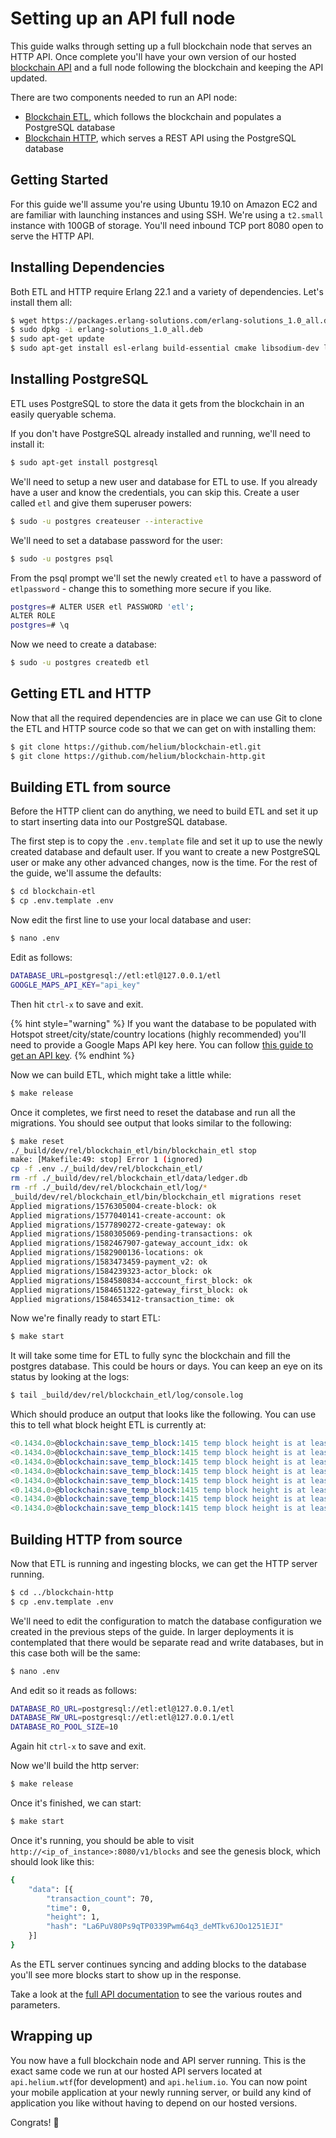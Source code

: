 # Setting up an API full node

This guide walks through setting up a full blockchain node that serves an HTTP API. Once complete you'll have your own version of our hosted [blockchain API](https://developer.helium.com/blockchain/api) and a full node following the blockchain and keeping the API updated.

There are two components needed to run an API node:

* [Blockchain ETL](https://github.com/helium/blockchain-etl), which  follows the blockchain and populates a PostgreSQL database
* [Blockchain HTTP](https://github.com/helium/blockchain-http), which serves a REST API using the PostgreSQL database

## Getting Started

For this guide we'll assume you're using Ubuntu 19.10 on Amazon EC2 and are familiar with launching instances and using SSH. We're using a `t2.small` instance with 100GB of storage. You'll need inbound TCP port 8080 open to serve the HTTP API.

## Installing Dependencies

Both ETL and HTTP require Erlang 22.1 and a variety of dependencies. Let's install them all:

```bash
$ wget https://packages.erlang-solutions.com/erlang-solutions_1.0_all.deb
$ sudo dpkg -i erlang-solutions_1.0_all.deb
$ sudo apt-get update
$ sudo apt-get install esl-erlang build-essential cmake libsodium-dev libssl-dev
```

## Installing PostgreSQL

ETL uses PostgreSQL to store the data it gets from the blockchain in an easily queryable schema.

If you don't have PostgreSQL already installed and running, we'll need to install it:

```bash
$ sudo apt-get install postgresql
```

We'll need to setup a new user and database for ETL to use. If you already have a user and know the credentials, you can skip this. Create a user called `etl` and give them superuser powers:

```bash
$ sudo -u postgres createuser --interactive
```

We'll need to set a database password for the user:

```bash
$ sudo -u postgres psql
```

From the psql prompt we'll set the newly created `etl` to have a password of `etlpassword` - change this to something more secure if you like.

```bash
postgres=# ALTER USER etl PASSWORD 'etl';
ALTER ROLE
postgres=# \q
```

Now we need to create a database:

```bash
$ sudo -u postgres createdb etl
```

## Getting ETL and HTTP

Now that all the required dependencies are in place we can use Git to clone the ETL and HTTP source code so that we can get on with installing them:

```bash
$ git clone https://github.com/helium/blockchain-etl.git
$ git clone https://github.com/helium/blockchain-http.git
```

## Building ETL from source

Before the HTTP client can do anything, we need to build ETL and set it up to start inserting data into our PostgreSQL database. 

The first step is to copy the `.env.template` file and set it up to use the newly created database and default user. If you want to create a new PostgreSQL user or make any other advanced changes, now is the time. For the rest of the guide, we'll assume the defaults:

```bash
$ cd blockchain-etl
$ cp .env.template .env
```

Now edit the first line to use your local database and user:

```bash
$ nano .env
```

Edit as follows:

```bash
DATABASE_URL=postgresql://etl:etl@127.0.0.1/etl
GOOGLE_MAPS_API_KEY="api_key"
```

Then hit `ctrl-x` to save and exit.

{% hint style="warning" %}
If you want the database to be populated with Hotspot street/city/state/country locations \(highly recommended\) you'll need to provide a Google Maps API key here. You can follow [this guide to get an API key](https://developers.google.com/maps/documentation/javascript/get-api-key).
{% endhint %}

Now we can build ETL, which might take a little while:

```bash
$ make release
```

Once it completes, we first need to reset the database and run all the migrations. You should see output that looks similar to the following:

```bash
$ make reset
./_build/dev/rel/blockchain_etl/bin/blockchain_etl stop
make: [Makefile:49: stop] Error 1 (ignored)
cp -f .env ./_build/dev/rel/blockchain_etl/
rm -rf ./_build/dev/rel/blockchain_etl/data/ledger.db
rm -rf ./_build/dev/rel/blockchain_etl/log/*
_build/dev/rel/blockchain_etl/bin/blockchain_etl migrations reset
Applied migrations/1576305004-create-block: ok
Applied migrations/1577040141-create-account: ok
Applied migrations/1577890272-create-gateway: ok
Applied migrations/1580305069-pending-transactions: ok
Applied migrations/1582467907-gateway_account_idx: ok
Applied migrations/1582900136-locations: ok
Applied migrations/1583473459-payment_v2: ok
Applied migrations/1584239323-actor_block: ok
Applied migrations/1584580834-acccount_first_block: ok
Applied migrations/1584651322-gateway_first_block: ok
Applied migrations/1584653412-transaction_time: ok
```

Now we're finally ready to start ETL:

```bash
$ make start
```

It will take some time for ETL to fully sync the blockchain and fill the postgres database. This could be hours or days. You can keep an eye on its status by looking at the logs:

```bash
$ tail _build/dev/rel/blockchain_etl/log/console.log 
```

Which should produce an output that looks like the following. You can use this to tell what block height ETL is currently at:

```erlang
<0.1434.0>@blockchain:save_temp_block:1415 temp block height is at least 3572
<0.1434.0>@blockchain:save_temp_block:1415 temp block height is at least 3573
<0.1434.0>@blockchain:save_temp_block:1415 temp block height is at least 3574
<0.1434.0>@blockchain:save_temp_block:1415 temp block height is at least 3575
<0.1434.0>@blockchain:save_temp_block:1415 temp block height is at least 3576
<0.1434.0>@blockchain:save_temp_block:1415 temp block height is at least 3577
<0.1434.0>@blockchain:save_temp_block:1415 temp block height is at least 3578
<0.1434.0>@blockchain:save_temp_block:1415 temp block height is at least 3579
```

## Building HTTP from source

Now that ETL is running and ingesting blocks, we can get the HTTP server running.

```bash
$ cd ../blockchain-http
$ cp .env.template .env
```

We'll need to edit the configuration to match the database configuration we created in the previous steps of the guide. In larger deployments it is contemplated that there would be separate read and write databases, but in this case both will be the same:

```bash
$ nano .env
```

And edit so it reads as follows:

```bash
DATABASE_RO_URL=postgresql://etl:etl@127.0.0.1/etl
DATABASE_RW_URL=postgresql://etl:etl@127.0.0.1/etl          
DATABASE_RO_POOL_SIZE=10
```

Again hit `ctrl-x` to save and exit.

Now we'll build the http server:

```bash
$ make release
```

Once it's finished, we can start:

```bash
$ make start
```

Once it's running, you should be able to visit `http://<ip_of_instance>:8080/v1/blocks` and see the genesis block, which should look like this:

```bash
{
	"data": [{
		"transaction_count": 70,
		"time": 0,
		"height": 1,
		"hash": "La6PuV80Ps9qTP0339Pwm64q3_deMTkv6JOo1251EJI"
	}]
}
```

As the ETL server continues syncing and adding blocks to the database you'll see more blocks start to show up in the response.

Take a look at the [full API documentation](https://developer.helium.com/blockchain/api) to see the various routes and parameters.

## Wrapping up

You now have a full blockchain node and API server running. This is the exact same code we run at our hosted API servers located at `api.helium.wtf`\(for development\) and `api.helium.io`. You can now point your mobile application at your newly running server, or build any kind of application you like without having to depend on our hosted versions.

Congrats! 🚀

